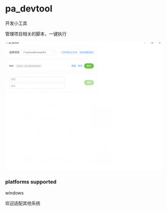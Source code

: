 # pa_devtool
开发小工具

管理项目相关的脚本，一键执行

![image-20220411154758703](./doc_res/image-20220411154758703.png)

### platforms supported

windows

欢迎适配其他系统






